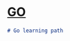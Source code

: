 # [GO](https://en.wikipedia.org/wiki/Go_programming_language) <br>

```markdown
# Go learning path
```
